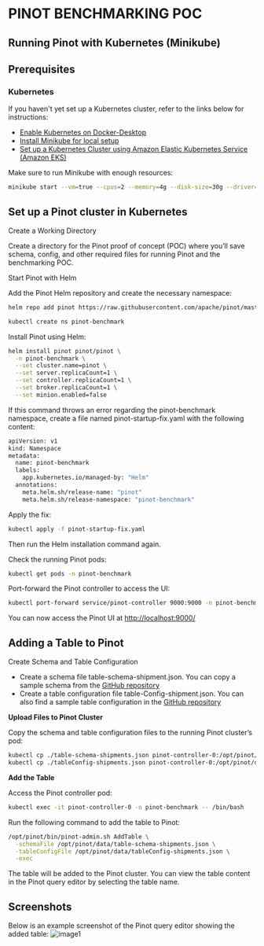 # **PINOT BENCHMARKING POC**

## **Running Pinot with Kubernetes (Minikube)**

## **Prerequisites**

### **Kubernetes**

If you haven't yet set up a Kubernetes cluster, refer to the links below for instructions:

- [Enable Kubernetes on Docker-Desktop](https://docs.docker.com/docker-for-mac/kubernetes/)
- [Install Minikube for local setup](https://kubernetes.io/docs/tasks/tools/install-minikube/)
- [Set up a Kubernetes Cluster using Amazon Elastic Kubernetes Service (Amazon EKS)](https://docs.pinot.apache.org/basics/getting-started/public-cloud-examples/aws-quickstart)

Make sure to run Minikube with enough resources:

```bash
minikube start --vm=true --cpus=2 --memory=4g --disk-size=30g --driver=docker
```
## **Set up a Pinot cluster in Kubernetes**

Create a Working Directory

Create a directory for the Pinot proof of concept (POC) where you’ll save schema, config, and other required files for running Pinot and the benchmarking POC.

Start Pinot with Helm

Add the Pinot Helm repository and create the necessary namespace:
```bash
helm repo add pinot https://raw.githubusercontent.com/apache/pinot/master/helm

kubectl create ns pinot-benchmark
```

Install Pinot using Helm:

```bash
helm install pinot pinot/pinot \
  -n pinot-benchmark \
  --set cluster.name=pinot \
  --set server.replicaCount=1 \
  --set controller.replicaCount=1 \
  --set broker.replicaCount=1 \
  --set minion.enabled=false
```

If this command throws an error regarding the pinot-benchmark namespace, create a file named pinot-startup-fix.yaml with the following content:

```bash
apiVersion: v1
kind: Namespace
metadata:
  name: pinot-benchmark
  labels:
    app.kubernetes.io/managed-by: "Helm"
  annotations:
    meta.helm.sh/release-name: "pinot"
    meta.helm.sh/release-namespace: "pinot-benchmark"
```
Apply the fix:
```bash
kubectl apply -f pinot-startup-fix.yaml
```

Then run the Helm installation command again.

Check the running Pinot pods:
```bash
kubectl get pods -n pinot-benchmark
```
Port-forward the Pinot controller to access the UI:
```bash
kubectl port-forward service/pinot-controller 9000:9000 -n pinot-benchmark
```

You can now access the Pinot UI at [http://localhost:9000/](http://localhost:9000/)

## **Adding a Table to Pinot**
Create Schema and Table Configuration

- Create a schema file table-schema-shipment.json. You can copy a sample schema from the [GitHub repository](https://github.com/rajat-sr1704/pinot-POC/)
- Create a table configuration file table-Config-shipment.json. You can also find a sample table configuration in the [GitHub repository](https://github.com/rajat-sr1704/pinot-POC/)

**Upload Files to Pinot Cluster**

Copy the schema and table configuration files to the running Pinot cluster’s pod:
```bash
kubectl cp ./table-schema-shipments.json pinot-controller-0:/opt/pinot/data/table-schema-shipments.json -n pinot-benchmark
kubectl cp ./tableConfig-shipments.json pinot-controller-0:/opt/pinot/data/tableConfig-shipments.json -n pinot-benchmark
```
**Add the Table**

Access the Pinot controller pod:
```bash
kubectl exec -it pinot-controller-0 -n pinot-benchmark -- /bin/bash
```

Run the following command to add the table to Pinot:
```bash
/opt/pinot/bin/pinot-admin.sh AddTable \
  -schemaFile /opt/pinot/data/table-schema-shipments.json \
  -tableConfigFile /opt/pinot/data/tableConfig-shipments.json \
  -exec
```
The table will be added to the Pinot cluster. You can view the table content in the Pinot query editor by selecting the table name.

## **Screenshots**
Below is an example screenshot of the Pinot query editor showing the added table:
![image1](https://github.com/user-attachments/assets/011cb36a-a9e0-47aa-b9ef-de9deaa45ddf)

